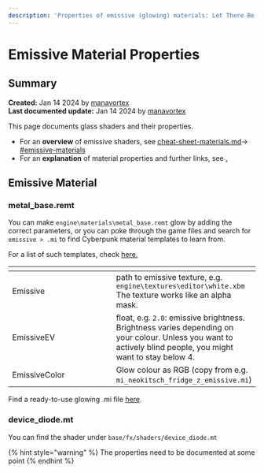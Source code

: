 ```yaml
---
description: 'Properties of emissive (glowing) materials: Let There Be Light'
---
```


# Emissive Material Properties

## Summary

**Created:** Jan 14 2024 by [manavortex](https://app.gitbook.com/u/NfZBoxGegfUqB33J9HXuCs6PVaC3 "mention")\
**Last documented update:** Jan 14 2024 by [manavortex](https://app.gitbook.com/u/NfZBoxGegfUqB33J9HXuCs6PVaC3 "mention")

This page documents glass shaders and their properties.&#x20;

* For an **overview** of emissive shaders, see [cheat-sheet-materials.md](../../references-lists-and-overviews/cheat-sheet-materials.md "mention")-> [#emissive-materials](../../references-lists-and-overviews/cheat-sheet-materials.md#emissive-materials "mention")
* For an **explanation** of material properties and further links, see [.](./ "mention")

## Emissive Material

### metal\_base.remt

You can make `engine\materials\metal_base.remt` glow by adding the correct parameters, or you can poke through the game files and search for `emissive > .mi` to find Cyberpunk material templates to learn from.&#x20;

For a list of such templates, check [here.](../../references-lists-and-overviews/cheat-sheet-materials.md#emissive-materials)&#x20;

<table><thead><tr><th width="254"></th><th></th></tr></thead><tbody><tr><td>Emissive</td><td>path to emissive texture, e.g. <code>engine\textures\editor\white.xbm</code><br>The texture works like an alpha mask.</td></tr><tr><td>EmissiveEV</td><td>float, e.g. <code>2.0</code>: emissive brightness. Brightness varies depending on your colour. Unless you want to actively blind people, you might want to stay below 4.</td></tr><tr><td>EmissiveColor</td><td>Glow colour as RGB (copy from e.g. <code>mi_neokitsch_fridge_z_emissive.mi</code>)</td></tr></tbody></table>

Find a ready-to-use glowing .mi file [here](https://mega.nz/file/jZdCzRzT#7IJD9dQgBT11TCC2ckzD-FFvm0igbVOr19KqhxAx8Ag).

### device\_diode.mt

You can find the shader under `base/fx/shaders/device_diode.mt`

{% hint style="warning" %}
The properties need to be documented at some point
{% endhint %}
